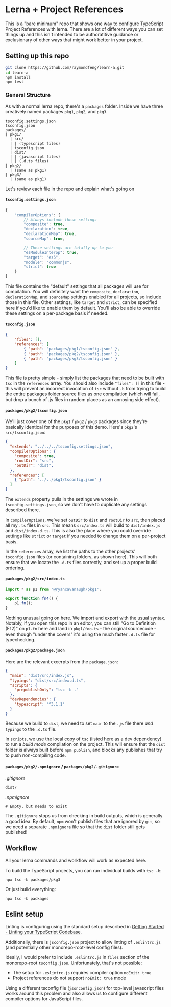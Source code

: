 # Lerna + Project References

This is a "bare minimum" repo that shows one way to configure TypeScript Project References with lerna. There are a lot of different ways you can set things up and this isn't intended to be authoratitive guidance or exclusionary of other ways that might work better in your project.

## Setting up this repo

```sh
git clone https://github.com/raymondfeng/learn-a.git
cd learn-a
npm install
npm test
```

### General Structure

As with a normal lerna repo, there's a `packages` folder. Inside we have three creatively named packages `pkg1`, `pkg2`, and `pkg3`.

```
tsconfig.settings.json
tsconfig.json
packages/
| pkg1/
  | src/
  | | (typescript files)
  | tsconfig.json
  | dist/
  | | (javascript files)
  | | (.d.ts files)
| pkg2/
  | (same as pkg1)
| pkg3/
  | (same as pkg1)
```

Let's review each file in the repo and explain what's going on

#### `tsconfig.settings.json`
```js
{
    "compilerOptions": {
        // Always include these settings
        "composite": true,
        "declaration": true,
        "declarationMap": true,
        "sourceMap": true,

        // These settings are totally up to you
        "esModuleInterop": true,
        "target": "es5",
        "module": "commonjs",
        "strict": true
    }
}
```
This file contains the "default" settings that all packages will use for compilation. You will definitely want the `composite`, `declaration`, `declarationMap`, and `sourceMap` settings enabled for all projects, so include those in this file. Other settings, like `target` and `strict`, can be specified here if you'd like to enable them by default. You'll also be able to override these settings on a per-package basis if needed.

#### `tsconfig.json`
```json
{
    "files": [],
    "references": [
        { "path": "packages/pkg1/tsconfig.json" },
        { "path": "packages/pkg2/tsconfig.json" },
        { "path": "packages/pkg3/tsconfig.json" }
    ]
}
```
This file is pretty simple - simply list the packages that need to be built with `tsc` in the `references` array.
You should also include `"files": []` in this file - this will prevent an incorrect invocation of `tsc` without `-b` from trying to build the entire packages folder source files as one compilation (which will fail, but drop a bunch of .js files in random places as an annoying side effect).

#### `packages/pkg2/tsconfig.json`

We'll just cover one of the `pkg1` / `pkg2` / `pkg3` packages since they're basically identical for the purposes of this demo. Here's `pkg2`'s `src/tsconfig.json`:
```json
{
  "extends": "../../../tsconfig.settings.json",
  "compilerOptions": {
    "composite": true,
    "rootDir": "src",
    "outDir": "dist",
  },
  "references": [
    { "path": "../../pkg1/tsconfig.json" }
  ]
}
```
The `extends` property pulls in the settings we wrote in `tsconfig.settings.json`, so we don't have to duplicate any settings described there.

In `compilerOptions`, we've set `outDir` to `dist` and `rootDir` to `src`, then placed all my `.ts` files in `src`. This means `src/index.ts` will build to `dist/index.js` and `dist/index.d.ts`. This is also the place where you could override settings like `strict` or `target` if you needed to change them on a per-project basis.

In the `references` array, we list the paths to the other projects' `tsconfig.json` files (or containing folders, as shown here). This will both ensure that we locate the `.d.ts` files correctly, and set up a proper build ordering.

#### `packages/pkg2/src/index.ts`
```ts
import * as p1 from '@ryancavanaugh/pkg1';

export function fn4() {
    p1.fn();
}
```
Nothing unusual going on here. We import and export with the usual syntax. Notably, if you open this repo in an editor, you can still "Go to Definition (F12)" on `p1.fn` here and land in `pkg1/foo.ts` - the original sourcecode - even though "under the covers" it's using the much faster `.d.ts` file for typechecking.

#### `packages/pkg2/package.json`
Here are the relevant excerpts from the `package.json`:
```json
{
  "main": "dist/src/index.js",
  "typings": "dist/src/index.d.ts",
  "scripts": {
    "prepublishOnly": "tsc -b ."
  },
  "devDependencies": {
    "typescript": "^3.1.1"
  }
}
```

Because we build to `dist`, we need to set `main` to the `.js` file there *and* `typings` to the `.d.ts` file.

In `scripts`, we use the local copy of `tsc` (listed here as a dev dependency) to run a *build mode* compilation on the project. This will ensure that the `dist` folder is always built before `npm publish`, and blocks any publishes that try to push non-compiling code.

#### `packages/pkg2/.npmignore` / `packages/pkg2/.gitignore`

*.gitignore*
```
dist/
```

*.npmignore*
```
# Empty, but needs to exist
```

The `.gitignore` stops us from checking in build outputs, which is generally a good idea. By default, `npm` won't publish files that are ignored by `git`, so we need a separate `.npmignore` file so that the `dist` folder still gets published!

## Workflow

All your lerna commands and workflow will work as expected here.

To build the TypeScript projects, you can run individual builds with `tsc -b`:
```
npx tsc -b packages/pkg3
```
Or just build everything:
```
npx tsc -b packages
```

## Eslint setup

Linting is configuring using the standard setup described in
[Getting Started - Linting your TypeScript Codebase](https://github.com/typescript-eslint/typescript-eslint/blob/30fafb09422b3aca881f4785d89b0536092d4952/docs/getting-started/linting/README.md).

Additionally, there is `jsconfig.json` project to allow linting of
 `.eslintrc.js` (and potentially other monorepo-root-level config files).

 Ideally, I would prefer to include `.eslintrc.js` in `files` section of
 the monorepo-root `tsconfig.json`. Unfortunately, that's not possible:
 - The setup for `.eslintrc.js` requires compiler option `noEmit: true`
 - Project references do not support `noEmit: true` mode

Using a different tsconfig file (`jsonconfig.json`) for top-level javascript files
works around this problem and also allows us to configure different compiler
options for JavaScript files.
